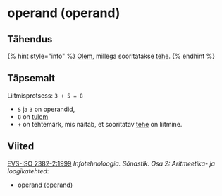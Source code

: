 # operand \(operand\)

## Tähendus

{% hint style="info" %}
[Olem](olem-entity.md), millega sooritatakse [tehe](tehe-operation.md).
{% endhint %}

## Täpsemalt

Liitmisprotsess: `3 + 5 = 8` 

* `5`  ja `3`  on operandid, 
* `8` on [tulem](tulem-result.md) 
* `+` on tehtemärk, mis näitab, et sooritatav [tehe](tehe-operation.md) on liitmine.

## Viited

[EVS-ISO 2382-2:1999](http://www.evs.ee/tooted/evs-iso-2382-2-1999) _Infotehnoloogia. Sõnastik. Osa 2: Aritmeetika- ja loogikatehted_:

* [operand \(operand\)](http://www.eki.ee/dict/its/index.cgi?Q=D07545E3-6C03-1014-88DC-FC5F0DBED45A&F=GUID&C01=1&C02=0&C10=1)

